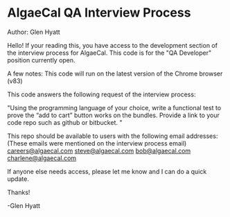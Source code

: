# AlgaeCal QA Interview Process
Author: Glen Hyatt

Hello!
If your reading this, you have access to the development section of the interview process for AlgaeCal.
This code is for the "QA Developer" position currently open.

A few notes:
This code will run on the latest version of the Chrome browser (v83)

This code answers the following request of the interview process:

"Using the programming language of your choice, write a functional test to prove the “add to cart” button works on the bundles. Provide a link to your code repo such as github or bitbucket. "

This repo should be available to users with the following email addresses:
(These emails were mentioned on the interview process email)
careers@algaecal.com
steve@algaecal.com
bob@algaecal.com 
charlene@algaecal.com

If anyone else needs access, please let me know and I can do a quick update.

Thanks!

-Glen Hyatt
